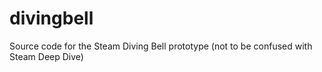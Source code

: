# divingbell
Source code for the Steam Diving Bell prototype (not to be confused with Steam Deep Dive)
